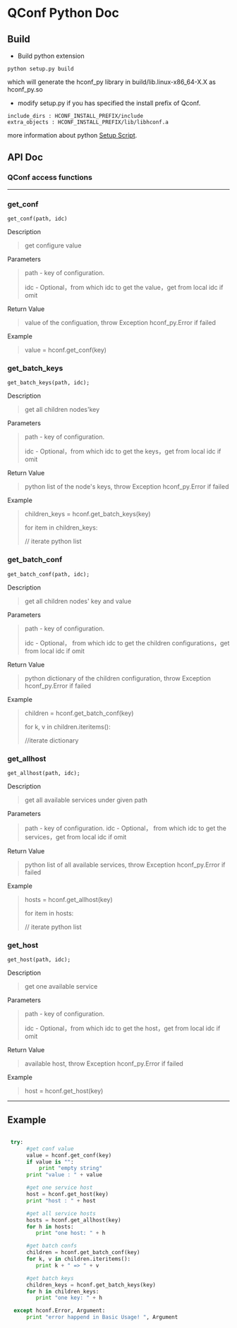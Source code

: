 QConf Python Doc
=====
## Build
- Build python extension
``` shell
python setup.py build
```
which will generate the hconf_py library in build/lib.linux-x86_64-X.X as hconf_py.so

- modify setup.py if you has specified the install prefix of Qconf.
``` shell
include_dirs : HCONF_INSTALL_PREFIX/include
extra_objects : HCONF_INSTALL_PREFIX/lib/libhconf.a
```

more information about python [Setup Script](https://docs.python.org/2/distutils/setupscript.html).

## API Doc


### QConf access functions 

----

### get_conf

`get_conf(path, idc)`

Description
>get configure value

Parameters
>path - key of configuration.
>
>idc - Optional，from which idc to get the value，get from local idc if  omit

Return Value
>value of the configuation, throw Exception hconf_py.Error if failed 
 
Example 
 >value = hconf.get_conf(key) 

### get_batch_keys

`get_batch_keys(path, idc);`

Description

>get all children nodes'key

Parameters
>path - key of configuration.
>
>idc - Optional，from which idc to get the keys，get from local idc if  omit

Return Value
>python list of the node's keys, throw Exception hconf_py.Error if failed 
 
Example 
 >children_keys = hconf.get_batch_keys(key)
 >
 > for item in children_keys:
 >
 > // iterate python list


### get_batch_conf

`get_batch_conf(path, idc);`

Description
>get all children nodes' key and value

Parameters
>path - key of configuration.
>
>idc - Optional， from which idc to get the children configurations，get from local idc if  omit

Return Value
>python dictionary of the children configuration, throw Exception hconf_py.Error if failed 
 
 Example 
 >children = hconf.get_batch_conf(key)
 >
 >for k, v in children.iteritems():
 >
 >//iterate dictionary

### get_allhost

`get_allhost(path, idc);`

Description
>get all available services under given path

Parameters
>path - key of configuration.
>idc - Optional， from which idc to get the services，get from local idc if  omit

Return Value
>python list of all available services, throw Exception hconf_py.Error if failed 
 
Example 
>hosts = hconf.get_allhost(key)
>
> for item in hosts:
>
> // iterate python list

### get_host

`get_host(path, idc);`

Description
>get one available service

Parameters
>path - key of configuration.
>
>idc - Optional，from which idc to get the host，get from local idc if  omit

Return Value
>available host, throw Exception hconf_py.Error if failed
 
Example 
>host = hconf.get_host(key)

---
## Example

``` python

 try:
      #get conf value
      value = hconf.get_conf(key)
      if value is "":
          print "empty string"
      print "value : " + value

      #get one service host
      host = hconf.get_host(key)
      print "host : " + host

      #get all service hosts
      hosts = hconf.get_allhost(key)
      for h in hosts:
         print "one host: " + h

      #get batch confs
      children = hconf.get_batch_conf(key)
      for k, v in children.iteritems():
         print k + " => " + v

      #get batch keys
      children_keys = hconf.get_batch_keys(key)
      for h in children_keys:
         print "one key: " + h

  except hconf.Error, Argument:
      print "error happend in Basic Usage! ", Argument
```
